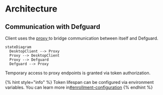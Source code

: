 # Architecture

## Communication with Defguard

Client uses the [proxy ](https://github.com/DefGuard/proxy)to bridge communication between itself and Defguard.&#x20;

```mermaid fullWidth="false"
stateDiagram
  DesktopClient --> Proxy
  Proxy --> DesktopClient
  Proxy --> Defguard
  Defguard --> Proxy
```

Temporary access to proxy endpoints is granted via token authorization.

{% hint style="info" %}
Token lifespan can be configured via environment variables. You can learn more in[#enrollment-configuration](../../features/setting-up-your-instance/configuration.md#enrollment-configuration "mention")
{% endhint %}

